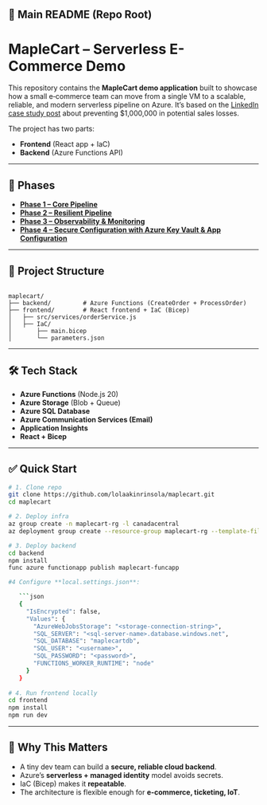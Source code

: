 ## 📘 Main README (Repo Root)

# MapleCart – Serverless E-Commerce Demo

This repository contains the **MapleCart demo application** built to showcase how a small e‑commerce team can move from a single VM to a scalable, reliable, and modern serverless pipeline on Azure. It’s based on the [LinkedIn case study post](#https://lnkd.in/p/ezy5PDyX) about preventing \$1,000,000 in potential sales losses.

The project has two parts:

* **Frontend** (React app + IaC)
* **Backend** (Azure Functions API)

---

## 🚦 Phases
- **[Phase 1 – Core Pipeline](./docs/PHASE1.md)**  
- **[Phase 2 – Resilient Pipeline](./docs/PHASE2.md)**  
- **[Phase 3 – Observability & Monitoring](./docs/PHASE3.md)**  
- **[Phase 4 – Secure Configuration with Azure Key Vault & App Configuration](./docs/PHASE4.md)**  

---

## 📂 Project Structure
````

maplecart/
├── backend/         # Azure Functions (CreateOrder + ProcessOrder)
├── frontend/        # React frontend + IaC (Bicep)
│   ├── src/services/orderService.js
│   ├── IaC/
│       ├── main.bicep
│       └── parameters.json

````

---

## 🛠️ Tech Stack
- **Azure Functions** (Node.js 20)
- **Azure Storage** (Blob + Queue)
- **Azure SQL Database**
- **Azure Communication Services (Email)**
- **Application Insights**
- **React + Bicep**

---

## ✅ Quick Start
```bash
# 1. Clone repo
git clone https://github.com/lolaakinrinsola/maplecart.git
cd maplecart

# 2. Deploy infra
az group create -n maplecart-rg -l canadacentral
az deployment group create --resource-group maplecart-rg --template-file frontend/IaC/main.bicep --parameters frontend/IaC/parameters.json

# 3. Deploy backend
cd backend
npm install
func azure functionapp publish maplecart-funcapp

#4 Configure **local.settings.json**:

   ```json
   {
     "IsEncrypted": false,
     "Values": {
       "AzureWebJobsStorage": "<storage-connection-string>",
       "SQL_SERVER": "<sql-server-name>.database.windows.net",
       "SQL_DATABASE": "maplecartdb",
       "SQL_USER": "<username>",
       "SQL_PASSWORD": "<password>",
       "FUNCTIONS_WORKER_RUNTIME": "node"
     }
   }
   
# 4. Run frontend locally
cd frontend
npm install
npm run dev
````

---

## 🎯 Why This Matters

* A tiny dev team can build a **secure, reliable cloud backend**.
* Azure’s **serverless + managed identity** model avoids secrets.
* IaC (Bicep) makes it **repeatable**.
* The architecture is flexible enough for **e-commerce, ticketing, IoT**.


